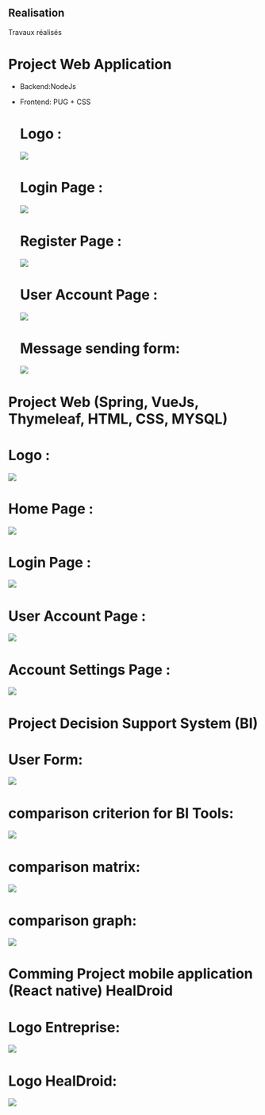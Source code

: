 ## Realisation
Travaux réalisés

# Project Web Application 

* Backend:NodeJs 
* Frontend: PUG + CSS

  # Logo : 

    ![](TrocLogo.png)

  # Login Page :

  ![](TrocLogin.PNG)

  # Register Page :

  ![](TrocRegisterr.PNG)

  # User Account Page :
  
  ![](UserAccount.png)
  
  # Message sending form:
  
  ![](formMsg.png)

# Project Web (Spring, VueJs, Thymeleaf, HTML, CSS, MYSQL)

  # Logo : 

  ![](SpringLogo.png)

  # Home Page :

  ![](SpringHome.png)

  # Login Page :

  ![](SpringLogin.png)

  # User Account Page :

  ![](SpringUserAccount.png)

  # Account Settings Page :
  ![](SpringAccountSettings.png)
  
  # Project Decision Support System (BI) 
  
  # User Form:

  ![](formulairev2.png)

  # comparison criterion for BI Tools:

  ![](ComparaisondoutilsBICriteres.png)

  # comparison matrix:
  ![](matrice_de_comparaison.png)
  
  # comparison graph:
  ![](graphe.png)
  
 # Comming Project mobile application (React native) HealDroid
  
   # Logo Entreprise: 

   ![](logoAH.png)

   # Logo HealDroid: 

   ![](SpringLogo.png)
